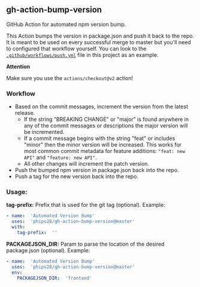 ## gh-action-bump-version

GitHub Action for automated npm version bump.

This Action bumps the version in package.json and push it back to the repo. 
It is meant to be used on every successful merge to master but 
you'll need to configured that workflow yourself. You can look to the
[`.github/workflows/push.yml`](.github/workflows/push.yml) file in this project as an example.

**Attention**

Make sure you use the `actions/checkout@v2` action!

### Workflow

* Based on the commit messages, increment the version from the latest release.
  * If the string "BREAKING CHANGE" or "major" is found anywhere in any of the commit messages or descriptions the major 
    version will be incremented.
  * If a commit message begins with the string "feat" or includes "minor" then the minor version will be increased. This works
    for most common commit metadata for feature additions: `"feat: new API"` and `"feature: new API"`.
  * All other changes will increment the patch version.
* Push the bumped npm version in package.json back into the repo.
* Push a tag for the new version back into the repo.

### Usage:
**tag-prefix:** Prefix that is used for the git tag  (optional). Example:
```yaml
- name:  'Automated Version Bump'
  uses:  'phips28/gh-action-bump-version@master'
  with:
    tag-prefix:  ''
```
**PACKAGEJSON_DIR:** Param to parse the location of the desired package.json (optional). Example:
```yaml
- name:  'Automated Version Bump'
  uses:  'phips28/gh-action-bump-version@master'
  env:
    PACKAGEJSON_DIR:  'frontend'
```

